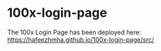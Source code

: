 # 100x-login-page
The 100x Login Page has been deployed here:
https://hafeezhmha.github.io/100x-login-page/src/
